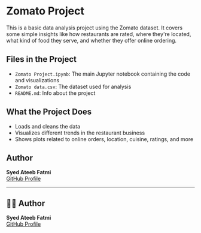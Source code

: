 # Zomato Project

This is a basic data analysis project using the Zomato dataset. It covers some simple insights like how restaurants are rated, where they're located, what kind of food they serve, and whether they offer online ordering.

## Files in the Project

- `Zomato Project.ipynb`: The main Jupyter notebook containing the code and visualizations
- `Zomato data.csv`: The dataset used for analysis
- `README.md`: Info about the project

## What the Project Does

- Loads and cleans the data
- Visualizes different trends in the restaurant business
- Shows plots related to online orders, location, cuisine, ratings, and more

## Author

**Syed Ateeb Fatmi**  
[GitHub Profile](https://github.com/ateebfatmi)

---

## 🙋‍♂️ Author

**Syed Ateeb Fatmi**  
[GitHub Profile](https://github.com/ateebfatmi)
